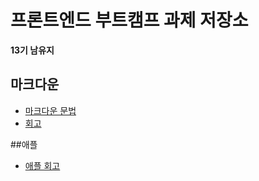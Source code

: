 # 프론트엔드 부트캠프 과제 저장소

**13기 남유지**

## 마크다운

- [마크다운 문법](./src/md/markdown.md)
- [회고](./src/md/retrospect.md)


##애플
- [애플 회고](./src/apple/apple.md)
